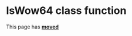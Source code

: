 # IsWow64 class function #

This page has [**moved**](https://lib-docs.delphidabbler.com/SysInfo/5/API/TPJOSInfo-IsWow64)
